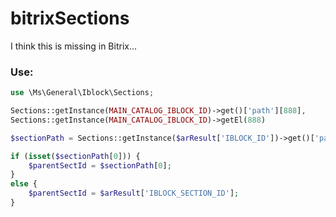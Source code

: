 # bitrixSections

I think this is missing in Bitrix...

### Use:

```php
use \Ms\General\Iblock\Sections;

Sections::getInstance(MAIN_CATALOG_IBLOCK_ID)->get()['path'][888],
Sections::getInstance(MAIN_CATALOG_IBLOCK_ID)->getEl(888)

$sectionPath = Sections::getInstance($arResult['IBLOCK_ID'])->get()['path'][$arResult['IBLOCK_SECTION_ID']];

if (isset($sectionPath[0])) {
    $parentSectId = $sectionPath[0];
}
else {
    $parentSectId = $arResult['IBLOCK_SECTION_ID'];
}
```
